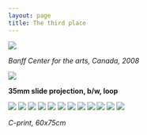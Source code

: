 ```yaml
---
layout: page
title: The third place
---
```


<img src="/public/Screen Shot 2018-03-07 at 14.16.22.png">

_Banff Center for the arts, Canada, 2008_

<img src="/public/Screen Shot 2018-03-07 at 11.43.36.png">

**35mm slide projection, b/w, loop**

<img src="/public/01casco_submarino+fumo_focado.jpg">

<img src="/public/02arvore sombra Kopie.jpg">

<img src="/public/03hinterhof.jpg">

<img src="/public/07ceu buraco Kopie.jpg">

<img src="/public/08 paisagemUSA+feixe luz Kopie.jpg">

<img src="/public/14 afeganistao 2+ 3Hs-final Kopie.jpg">

<img src="/public/16 monte roxoBNe Kopie.jpg">

<img src="/public/18transportamontes3.jpg">

<img src="/public/15 escombros 1+2maq Kopie.jpg">

<img src="/public/04sugadorgases-2.jpg">

<img src="/public/Screen Shot 2018-03-07 at 11.43.36.png">

<img src="/public/35arvore voa cor.jpg">

_C-print, 60x75cm_
